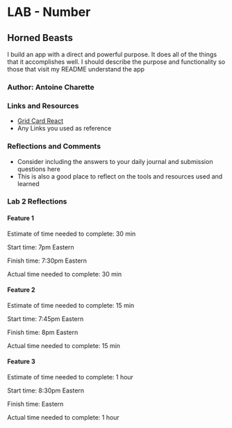 # LAB - Number

## Horned Beasts

I build an app with a direct and powerful purpose. It does all of the things that it accomplishes well. I should describe the purpose and functionality so those that visit my README understand the app

### Author: Antoine Charette

### Links and Resources

- [Grid Card React](https://react-bootstrap.netlify.app/components/cards/#grid-cards)
- Any Links you used as reference

### Reflections and Comments

- Consider including the answers to your daily journal and submission questions here
- This is also a good place to reflect on the tools and resources used and learned

### Lab 2 Reflections

#### Feature 1

Estimate of time needed to complete: 30 min

Start time: 7pm Eastern

Finish time: 7:30pm Eastern

Actual time needed to complete: 30 min

#### Feature 2

Estimate of time needed to complete: 15 min

Start time: 7:45pm Eastern

Finish time: 8pm Eastern

Actual time needed to complete: 15 min

#### Feature 3

Estimate of time needed to complete: 1 hour

Start time: 8:30pm Eastern

Finish time: Eastern

Actual time needed to complete: 1 hour

